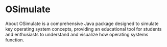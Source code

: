 # OSimulate
About OSimulate is a comprehensive Java package designed to simulate key operating system concepts, providing an educational tool for students and enthusiasts to understand and visualize how operating systems function.
